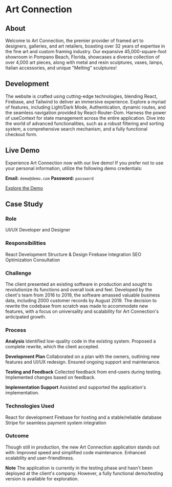 # Art Connection

## About

Welcome to Art Connection, the premier provider of framed art to designers, galleries, and art retailers, boasting over 32 years of expertise in the fine art and custom framing industry. Our expansive 45,000-square-foot showroom in Pompano Beach, Florida, showcases a diverse collection of over 4,000 art pieces, along with metal and resin sculptures, vases, lamps, Italian accessories, and unique "Melting" sculptures!

## Development

The website is crafted using cutting-edge technologies, blending React, Firebase, and Tailwind to deliver an immersive experience. Explore a myriad of features, including Light/Dark Mode, Authentication, dynamic routes, and the seamless navigation provided by React-Router-Dom. Harness the power of useContext for state management across the entire application. Dive into the world of advanced functionalities, such as a robust filtering and sorting system, a comprehensive search mechanism, and a fully functional checkout form.

## Live Demo

Experience Art Connection now with our live demo! If you prefer not to use your personal information, utilize the following demo credentials:

**Email:** `demo@demo.com`
**Password:** `password`

[Explore the Demo](https://e-commerce-app-cf00d.web.app/ "See the demo")

## Case Study

### **Role**
UI/UX Developer and Designer

### **Responsibilities**
React Development
Structure & Design
Firebase Integration
SEO Optimization
Consultation

### **Challenge**

The client presented an existing software in production and sought to revolutionize its functions and overall look and feel. Developed by the client's team from 2016 to 2019, the software amassed valuable business data, including 2000 customer records by August 2019. The decision to rewrite the codebase from scratch was made to accommodate new features, with a focus on universality and scalability for Art Connection's anticipated growth.

### **Process**

**Analysis**
Identified low-quality code in the existing system.
Proposed a complete rewrite, which the client accepted.

**Development Plan**
Collaborated on a plan with the owners, outlining new features and UI/UX redesign.
Ensured ongoing support and maintenance.

**Testing and Feedback**
Collected feedback from end-users during testing.
Implemented changes based on feedback.

**Implementation Support**
Assisted and supported the application's implementation.

### **Technologies Used**
React for development
Firebase for hosting and a stable/reliable database
Stripe for seamless payment system integration

### **Outcome**

Though still in production, the new Art Connection application stands out with:
Improved speed and simplified code maintenance.
Enhanced scalability and user-friendliness.

**Note**
The application is currently in the testing phase and hasn't been deployed at the client's company. However, a fully functional demo/testing version is available for exploration.

